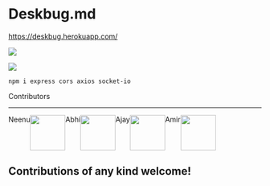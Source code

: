 

# Deskbug.md
https://deskbug.herokuapp.com/

![](https://www.whatsappprofiledpimages.com/wp-content/uploads/2019/08/funny-profile-Images-for-Whatsapp-2-300x168.jpg)

![](https://img.shields.io/github/release/pandao/editor.md.svg)


`npm i express cors axios socket-io`

Contributors

-------------
<div style="display: flex; flex-direction: row;">
Neenu 
<img src="https://www.whatsappprofiledpimages.com/wp-content/uploads/2018/07/funny-profile-pic22.jpg" width="70" height="70">
 Abhi
<img src="https://www.whatsappprofiledpimages.com/wp-content/uploads/2018/07/funny-profile-pic29.jpg" width="70" height="70">
 Ajay 
<img src="https://www.whatsappprofiledpimages.com/wp-content/uploads/2021/11/cat-Funny-Dp-Profile-For-Whatsapp-Images-photo.gif" width="70" height="70">
 Amir
<img src="https://www.whatsappprofiledpimages.com/wp-content/uploads/2019/08/funny-profile-Photo-Download.jpg" width="70" height="70">
</div>

Contributions of any kind welcome!
-------------



